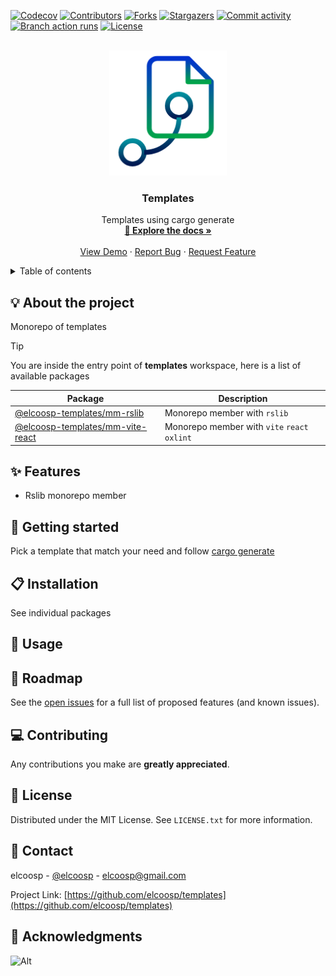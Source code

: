 <a id="readme-top"></a>
<!-- PROJECT SHIELDS -->
[![Codecov][codecov-shield]][codecov-url]
[![Contributors][contributors-shield]][contributors-url]
[![Forks][forks-shield]][forks-url]
[![Stargazers][stargazers-shield]][stargazers-url]
[![Commit activity][commit-activity-shield]][commit-activity-url]
[![Branch action runs][branch-action-runs-shield]][branch-action-runs-url]
[![License][license-shield]][license-url]

<!-- PROJECT LOGO -->
<br />
<div align="center">
  <a href="https://github.com/elcoosp/templates">
    <img src="https://raw.githubusercontent.com/elcoosp/templates/HEAD/images/logo.png" style="max-height: 200px; object-fit: contain;" alt="Logo">
  </a>
  <h3 align="center">Templates</h3>
  
  <p align="center">
    Templates using cargo generate
    <br />
    <a href="https://github.com/elcoosp/templates"><strong>📖 Explore the docs »</strong></a>
    <br />
    <br />
    <a href="https://github.com/elcoosp/templates">View Demo</a>
    ·
    <a href="https://github.com/elcoosp/templates/issues/new?template=bug-report.yml&title=%5BBug%5D%3A+&labels=bug&assignees=elcoosp">Report Bug</a>
    ·
    <a href="https://github.com/elcoosp/templates/issues/new?template=feature-request.yml&title=%5BFeat%5D%3A+&labels=enhancement&assignees=elcoosp">Request Feature</a>
  </p>
</div>

<!-- TABLE OF CONTENTS -->
<details>
  <summary>Table of contents</summary>
  <ol>
   <li><a href="#about-the-project">💡 About the project</a></li>
   <li><a href="#features">✨ Features</a></li>
   <li><a href="#getting-started">🎉 Getting started</a></li>
   <li><a href="#installation">📋 Installation</a></li>
   <li><a href="#usage">🔧 Usage</a></li>
   <li><a href="#roadmap">🚀 Roadmap</a></li>
   <li><a href="#contributing">💻 Contributing</a></li>
   <li><a href="#license">📄 License</a></li>
   <li><a href="#contact">📨 Contact</a></li>
   <li><a href="#acknowledgments">👏 Acknowledgments</a></li>
  </ol>
</details>

## 💡 About the project

Monorepo of templates


> [!TIP]
> You are inside the entry point of **templates** workspace, here is a list of available packages

| Package                                                    | Description                                  |
| ---------------------------------------------------------- | -------------------------------------------- |
| [@elcoosp-templates/mm-rslib](packages/mm-rslib)           | Monorepo member with `rslib`                 |
| [@elcoosp-templates/mm-vite-react](packages/mm-vite-react) | Monorepo member with `vite` `react` `oxlint` |

## ✨ Features

- Rslib monorepo member

## 🎉 Getting started

Pick a template that match your need and follow [cargo generate](https://github.com/cargo-generate/cargo-generate)

## 📋 Installation

See individual packages

## 🔧 Usage

## 🚀 Roadmap

See the [open issues](https://github.com/elcoosp/templates/issues) for a full list of proposed features (and known issues).


## 💻 Contributing

Any contributions you make are **greatly appreciated**.

## 📄 License

Distributed under the MIT License. See `LICENSE.txt` for more information.

## 📨 Contact

elcoosp - [@elcoosp](https://twitter.com/elcoosp) - [elcoosp@gmail.com](elcoosp@gmail.com)

Project Link: [https://github.com/elcoosp/templates](https://github.com/elcoosp/templates)

## 👏 Acknowledgments

<!--MARKDOWN LINKS & IMAGES-- >
<!--https://www.markdownguide.org/basic-syntax/#reference-style-links -->
![Alt](https://repobeats.axiom.co/api/embed/b6094745c34ee025ae4eeb67dc3c6406245ab2e5.svg "Repobeats analytics image")

[codecov-shield]: https://img.shields.io/codecov/c/github/elcoosp/templates/main.svg?style=for-the-badge
[codecov-url]: https://codecov.io/github/elcoosp/templates/tree/main
[contributors-shield]: https://img.shields.io/github/contributors/elcoosp/templates.svg?style=for-the-badge
[contributors-url]: https://github.com/elcoosp/templates/graphs/contributors
[forks-shield]: https://img.shields.io/github/forks/elcoosp/templates.svg?style=for-the-badge
[forks-url]: https://github.com/elcoosp/templates/network/members
[stargazers-shield]: https://img.shields.io/github/stars/elcoosp/templates.svg?style=for-the-badge
[stargazers-url]: https://github.com/elcoosp/templates/stargazers
[commit-activity-shield]: https://img.shields.io/github/commit-activity/w/elcoosp/templates.svg?style=for-the-badge
[commit-activity-url]: https://github.com/elcoosp/templates/commits
[branch-action-runs-shield]: https://img.shields.io/github/check-runs/elcoosp/templates/main.svg?style=for-the-badge
[branch-action-runs-url]: https://github.com/elcoosp/templates/actions?query=branch%3Amain
[license-shield]: https://img.shields.io/github/license/elcoosp/templates.svg?style=for-the-badge
[license-url]: https://github.com/elcoosp/templates/blob/master/LICENSE.txt
